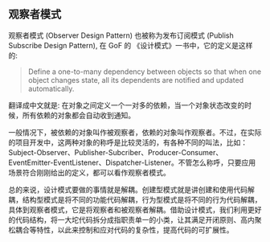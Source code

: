 ## 观察者模式

观察者模式 (Observer Design Pattern) 也被称为发布订阅模式 (Publish Subscribe Design Pattern),
在 GoF 的 《设计模式》一书中，它的定义是这样的:

>Define a one-to-many dependency between objects so that when one object changes state, all its dependents are notified and updated automatically.

翻译成中文就是: 在对象之间定义一个一对多的依赖，当一个对象状态改变的时候，所有依赖的对象都会自动收到通知。

一般情况下，被依赖的对象叫作被观察者，依赖的对象叫作观察者。不过，在实际的项目开发中，这两种对象的称呼是比较灵活的，有各种不同的叫法，比如：Subject-Observer、Publisher-Subcriber、Producer-Consumer、EventEmitter-EventListener、Dispatcher-Listener。不管怎么称呼，只要应用场景符合刚刚给出的定义，都可以看作观察者模式。

总的来说，设计模式要做的事情就是解耦。创建型模式就是讲创建和使用代码解耦，结构型模式是将不同的功能代码解耦，行为型模式是将不同的行为代码解耦，具体到观察者模式，它是将观察者和被观察者解耦。借助设计模式，我们利用更好的代码结构，将一大坨代码拆分成指职责单一的小类，让其满足开闭原则、高内聚松耦合等特性，以此来控制和应对代码的复杂性，提高代码的可扩展性。